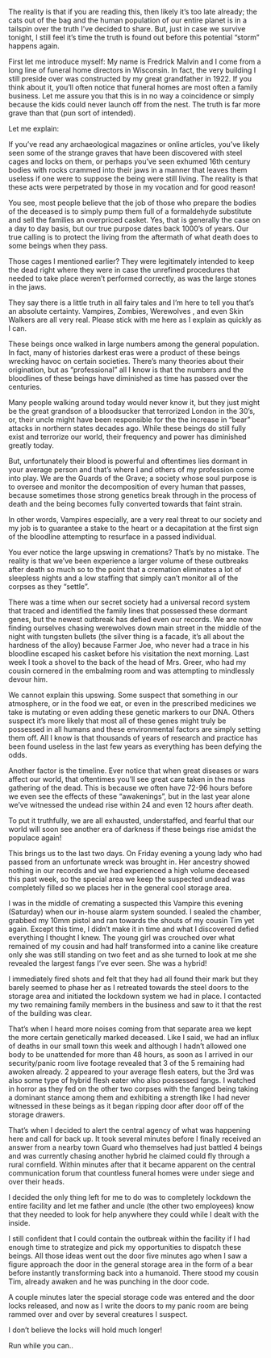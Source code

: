The reality is that if you are reading this, then likely it’s too late already; the cats out of the bag and the human population of our entire planet is in a tailspin over the truth I’ve decided to share. But, just in case we survive tonight, I still feel it’s time the truth is found out before this potential “storm” happens again. 

First let me introduce myself: My name is Fredrick Malvin and I come from a long line of funeral home directors in Wisconsin. In fact, the very building I still preside over was constructed by my great grandfather in 1922. If you think about it, you’ll often notice that funeral homes are most often a family business. Let me assure you that this is in no way a coincidence or simply because the kids could never launch off from the nest. The truth is far more grave than that (pun sort of intended). 

Let me explain:

If you’ve read any archaeological magazines or online articles, you’ve likely seen some of the strange graves that have been discovered with steel cages and locks on them, or perhaps you’ve seen exhumed 16th century bodies with rocks crammed into their jaws in a manner that leaves them useless if one were to suppose the being were still living. The reality is that these acts were perpetrated by those in my vocation and for good reason! 

You see, most people believe that the job of those who prepare the bodies of the deceased is to simply pump them full of a formaldehyde substitute and sell the families an overpriced casket. Yes, that is generally the case on a day to day basis, but our true purpose dates back 1000’s of years. Our true calling is to protect the living from the aftermath of what death does to some beings when they pass.

Those cages I mentioned earlier? They were legitimately intended to keep the dead right where they were in case the unrefined procedures that needed to take place weren’t performed correctly, as was the large stones in the jaws. 

They say there is a little truth in all fairy tales and I’m here to tell you that’s an absolute certainty. Vampires, Zombies, Werewolves , and even Skin Walkers are all very real. Please stick with me here as I explain as quickly as I can. 

These beings once walked in large numbers among the general population. In fact, many of histories darkest eras were a product of these beings wrecking havoc on certain societies. There’s many theories about their origination, but as “professional” all I know is that the numbers and the bloodlines of these beings have diminished as time has passed over the centuries. 

Many people walking around today would never know it, but they just might be the great grandson of a bloodsucker that terrorized London in the 30’s, or, their uncle might have been responsible for the the increase in “bear” attacks in northern states decades ago. While these beings do still fully exist and terrorize our world, their frequency and power has diminished greatly today. 

But, unfortunately their blood is powerful and oftentimes lies dormant in your average person and that’s where I and others of my profession come into play. We are the Guards of the Grave; a society whose soul purpose is to oversee and monitor the decomposition of every human that passes, because sometimes those strong genetics break through in the process of death and the being becomes fully converted towards that faint strain. 

In other words, Vampires especially, are a very real threat to our society and my job is to guarantee a stake to the heart or a decapitation at the first sign of the bloodline attempting to resurface in a passed individual. 

 You ever notice the large upswing in cremations? That’s by no mistake. The reality is that we’ve been experience a larger volume of these outbreaks after death so much so to the point that a cremation eliminates a lot of sleepless nights and a low staffing that simply can’t monitor all of the corpses as they “settle”. 

There was a time when our secret society had a universal record system that traced and identified the family lines that possessed these dormant genes, but the newest outbreak has defied even our records. We are now finding ourselves chasing werewolves down main street in the middle of the night with tungsten bullets (the silver thing is a facade, it’s all about the hardness of the alloy) because Farmer Joe, who never had a trace in his bloodline escaped his casket before his visitation the next morning. Last week I took a shovel to the back of the head of Mrs. Greer, who had my cousin cornered in the embalming room and was attempting to mindlessly devour him. 

We cannot explain this upswing. Some suspect that something in our atmosphere, or in the food we eat, or even in the prescribed medicines we take is mutating or even adding these genetic markers to our DNA. Others suspect it’s more likely that most all of these genes might truly be possessed in all humans and these environmental factors are simply setting them off. All I know is that thousands of years of research and practice has been found useless in the last few years as everything has been defying the odds. 

Another factor is the timeline. Ever notice that when great diseases or wars affect our world, that oftentimes you’ll see great care taken in the mass gathering of the dead. This is because we often have 72-96 hours before we even see the effects of these “awakenings”, but in the last year alone we’ve witnessed the undead rise within 24 and even 12 hours after death. 

To put it truthfully, we are all exhausted, understaffed, and fearful that our world will soon see another era of darkness if these beings rise amidst the populace again! 

This brings us to the last two days. On Friday evening a young lady who had passed from an unfortunate wreck was brought in. Her ancestry showed nothing in our records and we had experienced a high volume deceased this past week, so the special area we keep the suspected undead was completely filled so we places her in the general cool storage area. 

 I was in the middle of cremating a suspected this Vampire this evening (Saturday) when our in-house alarm system sounded. I sealed the chamber, grabbed my 10mm pistol and ran towards the shouts of my cousin Tim yet again. Except this time, I didn’t make it in time and what I discovered defied everything I thought I knew. The young girl was crouched over what remained of my cousin and had half transformed into a canine like creature only she was still standing on two feet and as she turned to look at me she revealed the largest fangs I’ve ever seen. She was a hybrid!

I immediately fired shots and felt that they had all found their mark but they barely seemed to phase her as I retreated towards the steel doors to the storage area and initiated the lockdown system we had in place. I contacted my two remaining family members in the business and saw to it that the rest of the building was clear. 

That’s when I heard more noises coming from that separate area we kept the more certain genetically marked deceased. Like I said, we had an influx of deaths in our small town this week and although I hadn’t allowed one body to be unattended for more than 48 hours, as soon as I arrived in our security/panic room live footage revealed that 3 of the 5 remaining had awoken already. 2 appeared to your average flesh eaters, but the 3rd was also some type of hybrid flesh eater who also possessed fangs. I watched in horror as they fed on the other two corpses with the fanged being taking a dominant stance among them and exhibiting a strength like I had never witnessed in these beings as it began ripping door after door off of the storage drawers. 

That’s when I decided to alert the central agency of what was happening here and call for back up. It took several minutes before I finally received an answer from a nearby town Guard who themselves had just battled 4 beings and was currently chasing another hybrid he claimed could fly through a rural cornfield. Within minutes after that it became apparent on the central communication forum that countless funeral homes were under siege and over their heads. 

I decided the only thing left for me to do was to completely lockdown the entire facility and let me father and uncle (the other two employees) know that they needed to look for help anywhere they could while I dealt with the inside.

I still confident that I could contain the outbreak within the facility if I had enough time to strategize and pick my opportunities to dispatch these beings. All those ideas went out the door five minutes ago when I saw a figure approach the door in the general storage area in the form of a bear before instantly transforming back into a humanoid. There stood my cousin Tim, already awaken and he was punching in the door code.

A couple minutes later the special storage code was entered and the door locks released, and now as I write the doors to my panic room are being rammed over and over by several creatures I suspect. 

I don’t believe the locks will hold much longer!

Run while you can.. 